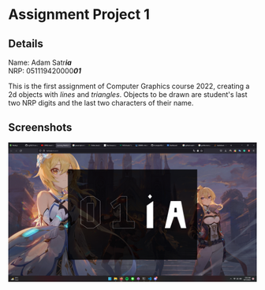 # Assignment Project 1
## Details
Name: Adam Satr<i>**ia**</i> <br>
NRP: 051119420000<i>**01**</i>

This is the first assignment of Computer Graphics course 2022, creating a 2d objects with _lines_ and _triangles_. Objects to be drawn are student's last two NRP digits and the last two characters of their name.

## Screenshots
<img src="img/ss.png" alt="Alt text">
